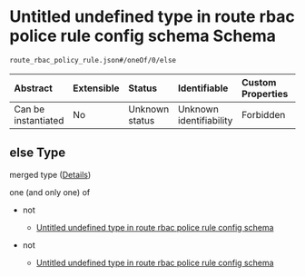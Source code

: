 # Untitled undefined type in route rbac police rule config schema Schema

```txt
route_rbac_policy_rule.json#/oneOf/0/else
```



| Abstract            | Extensible | Status         | Identifiable            | Custom Properties | Additional Properties | Access Restrictions | Defined In                                                                                    |
| :------------------ | :--------- | :------------- | :---------------------- | :---------------- | :-------------------- | :------------------ | :-------------------------------------------------------------------------------------------- |
| Can be instantiated | No         | Unknown status | Unknown identifiability | Forbidden         | Allowed               | none                | [route\_rbac\_policy\_rule.json\*](../out/route_rbac_policy_rule.json "open original schema") |

## else Type

merged type ([Details](route_rbac_policy_rule-oneof-0-else.md))

one (and only one) of

* not

  * [Untitled undefined type in route rbac police rule config schema](route_rbac_policy_rule-oneof-0-else-oneof-0-not.md "check type definition")

* not

  * [Untitled undefined type in route rbac police rule config schema](route_rbac_policy_rule-oneof-0-else-oneof-1-not.md "check type definition")
